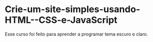 # Crie-um-site-simples-usando-HTML--CSS-e-JavaScript

Esse curso foi feito para aprender a programar tema escuro e claro.

